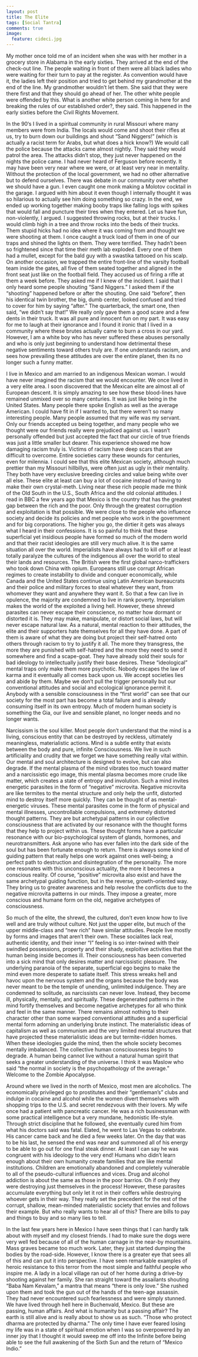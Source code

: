 ```yaml
---
layout: post
title: The Elite 
tags: [Social Tantra]
comments: true
image:
  feature: cideci.jpg
---
```



My mother once told me of an incident when she was with her mother in a grocery store in Alabama in the early sixties. They arrived at the end of the check-out line. The people waiting in front of them were all black ladies who were waiting for their turn to pay at the register. As convention would have it, the ladies left their position and tried to get behind my grandmother at the end of the line. My grandmother wouldn’t let them. She said that they were there first and that they should go ahead of her. The other white people were offended by this. What is another white person coming in here for and breaking the rules of our established order?, they said. This happened in the early sixties before the Civil Rights Movement.

In the 90‘s I lived in a spiritual community in rural Missouri where many members were from India. The locals would come and shoot their rifles at us, try to burn down our buildings and shout “Sand Niggers!” (which is actually a racist term for Arabs, but what does a hick know?) We would call the police because the attacks came almost nightly. They said they would patrol the area. The attacks didn’t stop, they just never happened on the nights the police came. I had never heard of Ferguson before recently. It may have been very near where we were, or at least very near in mentality. Without the protection of the local government, we had no other alternative but to defend ourselves. There was debate in our community over whether we should have a gun. I even caught one monk making a Molotov cocktail in the garage. I argued with him about it even though I internally thought it was so hilarious to actually see him doing something so crazy. In the end, we ended up working together making booby traps like falling logs with spikes that would fall and puncture their tires when they entered. Let us have fun, non-violently, I argued. I suggested throwing rocks, but at their trucks. I would climb high in a tree and throw rocks into the beds of their trucks. Them stupid hicks had no idea where it was coming from and thought we were shooting at them. I once caught a truck load of them in one of our traps and shined the lights on them. They were terrified. They hadn’t been so frightened since that time their meth lab exploded. Every one of them had a mullet, except for the bald guy with a swastika tattooed on his scalp. On another occasion, we trapped the entire front-line of the varsity football team inside the gates, all five of them seated together and aligned in the front seat just like on the football field. They accused us of firing a rifle at them a week before. They asked me if I knew of the incident. I said that I only heard some people shouting “Sand Niggers.” I asked them if the “shooting” happened before or after the shouting. One said “before”, then his identical twin brother, the big, dumb center, looked confused and tried to cover for him by saying “after.” The quarterback, the smart one, then said, “we didn’t say that!” We really only gave them a good scare and a few dents in their truck. It was all pure and innocent fun on my part.
It was easy for me to laugh at their ignorance and I found it ironic that I lived in a community where these brutes actually came to burn a cross in our yard. However, I am a white boy who has never suffered these abuses personally and who is only just beginning to understand how detrimental these negative sentiments toward others truly are. If one understands racism, and sees how prevailing these attitudes are over the entire planet, then its no longer such a funny matter.

I live in Mexico and am married to an indigenous Mexican woman. I would have never imagined the racism that we would encounter. We once lived in a very elite area. I soon discovered that the Mexican elite are almost all of European descent. It is simply amazing to see how these blood-lines have remained unmixed over so many centuries. It was just like being in the United States. Many people there spoke English as well as the average American. I could have fit in if I wanted to, but there weren’t so many interesting people. Many people assumed that my wife was my servant. Only our friends accepted us being together, and many people who we thought were our friends really were prejudiced against us. I wasn’t personally offended but just accepted the fact that our circle of true friends was just a little smaller but dearer.
This experience showed me how damaging racism truly is. Victims of racism have deep scars that are difficult to overcome. Entire societies carry these wounds for centuries, even for milennia. I could see that this elite Mexican society, although much prettier than my Missouri hillbillys, were often just as ugly in their mentality. They both have very exclusive breeding circles and value being white over all else. These elite at least can buy a lot of cocaine instead of having to make their own crystal-meth. Living near these rich people made me think of the Old South in the U.S., South Africa and the old colonial attitudes. I read in BBC a few years ago that Mexico is the country that has the greatest gap between the rich and the poor. Only through the greatest corruption and exploitation is that possible. We were close to the people who influence society and decide its policies and met people who work in the government and for big corporations. The higher you go, the dirtier it gets was always what I heard in their confessions. It is so painful to think that these superficial yet insidious people have formed so much of the modern world and that their racist ideologies are still very much alive. It is the same situation all over the world. Imperialists have always had to kill off or at least totally paralyze the cultures of the indigenous all over the world to steal their lands and resources. The British were the first global narco-traffickers who took down China with opium. Europeans still use corrupt African regimes to create instability to divide and conquer economically, while Canada and the United States continue using Latin American bureaucrats and their police and military forces to steal whatever they want, from whomever they want and anywhere they want it. So that a few can live in opulence, the majority are condemned to live in rank poverty. Imperialism makes the world of the exploited a living hell. However, these shrewd parasites can never escape their conscience, no matter how dormant or distorted it is. They may make, manipulate, or distort social laws, but will never escape natural law. As a natural, mental reaction to their attitudes, the elite and their supporters hate themselves for all they have done. A part of them is aware of what they are doing but project their self-hatred onto others through racism to try to justify it all. The more they transgress, the more they are punished with self-hatred and the more they need to send it somewhere and find a scape-goat. They have already sold their souls for bad ideology to intellectually justify their base desires. These “ideological” mental traps only make them more psychotic. Nobody escapes the law of karma and it eventually all comes back upon us. We accept societies lies and abide by them. Maybe we don’t pull the trigger personally but our conventional attitudes and social and ecological ignorance permit it. Anybody with a sensible consciousness in the “first world” can see that our society for the most part has become a total failure and is already consuming itself in its own entropy. Much of modern human society is something the Gia, our live and sensible planet, no longer needs and no longer wants.

Narcissism is the soul killer. Most people don’t understand that the mind is a living, conscious entity that can be destroyed by reckless, ultimately meaningless, materialistic actions. Mind is a subtle entity that exists between the body and pure, infinite Consciousness. We live in such artificiality and crudity that we forget we have something really vital within. Our mental and soul architecture is designed to evolve, but can also degrade. If the mental plasma of the mind vibrates too much toward matter and a narcissistic ego image, this mental plasma becomes more crude like matter, which creates a state of entropy and involution. Such a mind invites energetic parasites in the form of “negative” microvita. Negative microvita are like termites to the mental structure and only help the unfit, distorted mind to destroy itself more quickly. They can be thought of as mental-energetic viruses. These mental parasites come in the form of physical and mental illnesses, uncontrollable compulsions, and extremely distorted thought patterns. They are but archetypal patterns in our collective consciousness that are activated by our resonance with the thought forms that they help to project within us. These thought forms have a particular resonance with our bio-psychological system of glands, hormones, and neurotransmitters. Ask anyone who has ever fallen into the dark side of the soul but has been fortunate enough to return. There is always some kind of guiding pattern that really helps one work against ones well-being; a perfect path to destruction and disintegration of the personality. The more one resonates with this unconscious actuality, the more it becomes a conscious reality. Of course, “positive” microvita also exist and have the same archetypal guiding function, but in the reverse, growth-oriented way. They bring us to greater awareness and help resolve the conflicts due to the negative microvita patterns in our minds. They impose a greater, more conscious and humane form on the old, negative archetypes of consciousness.

So much of the elite, the shrewd, the cultured, don’t even know how to live well and are truly without culture. Not just the upper elite, but much of the upper middle-class and “new rich” have similar attitudes. People live mostly by forms and images that aren’t their own. These socialites lack real, authentic identity, and their inner “I” feeling is so inter-twined with their swindled possessions, property and their shady, exploitive activities that the human being inside becomes ill. Their consciousness has been converted into a sick mind that only desires matter and narcissistic pleasure. The underlying paranoia of the separate, superficial ego begins to make the mind even more desperate to satiate itself. This stress wreaks hell and havoc upon the nervous system and the organs because the body was never meant to be the temple of unending, unlimited indulgence. They are condemned to solitude, as narcissists can never love. Instead, they become ill, physically, mentally, and spiritually. These degenerated patterns in the mind fortify themselves and become negative archetypes for all who think and feel in the same manner. There remains almost nothing to their character other than some warped conventional attitudes and a superficial mental form adorning an underlying brute instinct. The materialistic ideas of capitalism as well as communism and the very limited mental structures that have projected these materialistic ideas are but termite-ridden homes. When these ideologies guide the mind, then the whole society becomes mentally imbalanced. The collective human consciousness begins to degrade. A human being cannot live without a natural human spirit that seeks a greater understanding of the universe. I think it was Maslow who said “the normal in society is the psychopathology of the average.” Welcome to the Zombie Apocalypse.

Around where we lived in the north of Mexico, most men are alcoholics. The economically privileged go to prostitutes and their “gentleman’s” clubs and indulge in cocaine and alcohol while the women divert themselves with shopping trips to the U.S. and secret rendezvous with their lovers. My wife once had a patient with pancreatic cancer. He was a rich businessman with some practical intelligence but a very mundane, hedonistic life-style. Through strict discipline that he followed, she eventually cured him from what his doctors said was fatal. Elated, he went to Las Vegas to celebrate. His cancer came back and he died a few weeks later. On the day that was to be his last, he sensed the end was near and summoned all of his energy to be able to go out for one final steak dinner. At least I can say he was congruent with his ideology to the very end!
Humans who didn’t learn enough about their own humanity create families that are like mental institutions. Children are emotionally abandoned and completely vulnerable to all of the pseudo-cultural influences and vices. Drug and alcohol addiction is about the same as those in the poor barrios. Oh if only they were destroying just themselves in the process! However, these parasites accumulate everything but only let it rot in their coffers while destroying whoever gets in their way. They really set the precedent for the rest of the corrupt, shallow, mean-minded materialistic society that envies and follows their example. But who really wants to hear all of this? There are bills to pay and things to buy and so many lies to tell.

In the last few years here in Mexico I have seen things that I can hardly talk about with myself and my closest friends. I had to make sure the dogs were very well fed because of all of the human carnage in the near-by mountains. Mass graves became too much work. Later, they just started dumping the bodies by the road-side. However, I know there is a greater eye that sees all of this and can put it into perspective. I have seen remarkable examples of heroic resistance to this terror from the most simple and faithful people who inspire me.
A lady in a local village ran out of her home during a drive-by shooting against her family. She ran straight toward the assailants shouting “Baba Nam Kevalam,” a mantra that means “there is only love.” She rushed upon them and took the gun out of the hands of the teen-age assassin. They had never encountered such fearlessness and were simply stunned. We have lived through hell here in Buchenvald, Mexico. But these are passing, human affairs. And what is humanity but a passing affair? The earth is still alive and is really about to show us as such. “Those who protect dharma are protected by dharma.” The only time I have ever feared losing my life was in a state of spiritual emotion when I was so overpowered by an inner joy that I thought it would sweep me off into the Infinite before being able to see the full awakening of the Sixth Sun and the return of “Mexico Indio.”
